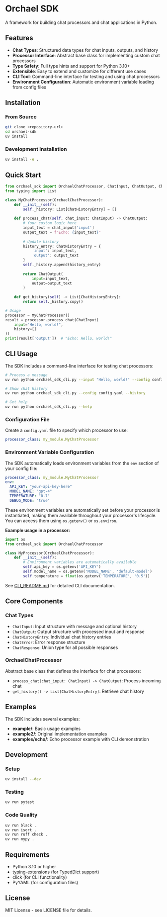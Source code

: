 # Orchael SDK

A framework for building chat processors and chat applications in Python.

## Features

- **Chat Types**: Structured data types for chat inputs, outputs, and history
- **Processor Interface**: Abstract base class for implementing custom chat processors
- **Type Safety**: Full type hints and support for Python 3.10+
- **Extensible**: Easy to extend and customize for different use cases
- **CLI Tool**: Command-line interface for testing and using chat processors
- **Environment Configuration**: Automatic environment variable loading from config files

## Installation

### From Source

```bash
git clone <repository-url>
cd orchael-sdk
uv install
```

### Development Installation

```bash
uv install -e .
```

## Quick Start

```python
from orchael_sdk import OrchaelChatProcessor, ChatInput, ChatOutput, ChatHistoryEntry
from typing import List

class MyChatProcessor(OrchaelChatProcessor):
    def __init__(self):
        self._history: List[ChatHistoryEntry] = []
    
    def process_chat(self, chat_input: ChatInput) -> ChatOutput:
        # Your custom logic here
        input_text = chat_input['input']
        output_text = f"Echo: {input_text}"
        
        # Update history
        history_entry: ChatHistoryEntry = {
            'input': input_text,
            'output': output_text
        }
        self._history.append(history_entry)
        
        return ChatOutput(
            input=input_text,
            output=output_text
        )
    
    def get_history(self) -> List[ChatHistoryEntry]:
        return self._history.copy()

# Usage
processor = MyChatProcessor()
result = processor.process_chat(ChatInput(
    input="Hello, world!",
    history=[]
))
print(result['output'])  # "Echo: Hello, world!"
```

## CLI Usage

The SDK includes a command-line interface for testing chat processors:

```bash
# Process a message
uv run python orchael_sdk_cli.py --input "Hello, world!" --config config.yaml

# Show chat history
uv run python orchael_sdk_cli.py --config config.yaml --history

# Get help
uv run python orchael_sdk_cli.py --help
```

### Configuration File

Create a `config.yaml` file to specify which processor to use:

```yaml
processor_class: my_module.MyChatProcessor
```

### Environment Variable Configuration

The SDK automatically loads environment variables from the `env` section of your config file:

```yaml
processor_class: my_module.MyChatProcessor
env:
  API_KEY: "your-api-key-here"
  MODEL_NAME: "gpt-4"
  TEMPERATURE: "0.7"
  DEBUG_MODE: "true"
```

These environment variables are automatically set before your processor is instantiated, making them available throughout your processor's lifecycle. You can access them using `os.getenv()` or `os.environ`.

**Example usage in a processor:**

```python
import os
from orchael_sdk import OrchaelChatProcessor

class MyProcessor(OrchaelChatProcessor):
    def __init__(self):
        # Environment variables are automatically available
        self.api_key = os.getenv('API_KEY')
        self.model_name = os.getenv('MODEL_NAME', 'default-model')
        self.temperature = float(os.getenv('TEMPERATURE', '0.5'))
```

See [CLI_README.md](CLI_README.md) for detailed CLI documentation.

## Core Components

### Chat Types

- `ChatInput`: Input structure with message and optional history
- `ChatOutput`: Output structure with processed input and response
- `ChatHistoryEntry`: Individual chat history entries
- `ChatError`: Error response structure
- `ChatResponse`: Union type for all possible responses

### OrchaelChatProcessor

Abstract base class that defines the interface for chat processors:

- `process_chat(chat_input: ChatInput) -> ChatOutput`: Process incoming chat
- `get_history() -> List[ChatHistoryEntry]`: Retrieve chat history

## Examples

The SDK includes several examples:

- **example/**: Basic usage examples
- **example2/**: Original implementation examples
- **examples/echo/**: Echo processor example with CLI demonstration

## Development

### Setup

```bash
uv install --dev
```

### Testing

```bash
uv run pytest
```

### Code Quality

```bash
uv run black .
uv run isort .
uv run ruff check .
uv run mypy .
```

## Requirements

- Python 3.10 or higher
- typing-extensions (for TypedDict support)
- click (for CLI functionality)
- PyYAML (for configuration files)

## License

MIT License - see LICENSE file for details.
